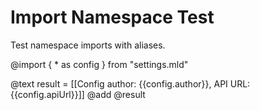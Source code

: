 # Import Namespace Test

Test namespace imports with aliases.

@import { * as config } from "settings.mld"

@text result = [[Config author: {{config.author}}, API URL: {{config.apiUrl}}]]
@add @result